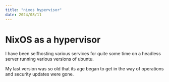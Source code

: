 ```yaml
---
title: "nixos hypervisor"
date: 2024/08/11
---
```



# NixOS as a hypervisor


I have been selfhosting various services for quite some time on a headless server running various versions of ubuntu.

My last version was so old that its age began to get in the way of operations and security updates were gone.
